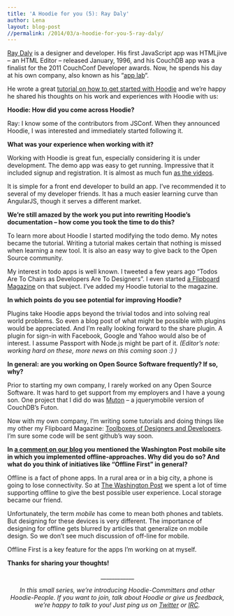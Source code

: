 ```yaml
---
title: 'A Hoodie for you (5): Ray Daly'
author: Lena
layout: blog-post
//permalink: /2014/03/a-hoodie-for-you-5-ray-daly/
---
```

[Ray Daly][1] is a designer and developer. His first JavaScript app was HTMLjive &#8211; an HTML Editor &#8211; released January, 1996, and his CouchDB app was a finalist for the 2011 CouchConf Developer awards. Now, he spends his day at his own company, also known as his &#8220;[app lab][2]&#8220;.

He wrote a great [tutorial on how to get started with Hoodie][3] and we&#8217;re happy he shared his thoughts on his work and experiences with Hoodie with us:

**Hoodie: How did you come across Hoodie?**

Ray: I know some of the contributors from JSConf. When they announced  Hoodie, I was interested and immediately started following it.

**What was your experience when working with it?**

Working with Hoodie is great fun, especially considering it is under development. The demo app was easy to get running. Impressive that it included signup and registration. It is almost as much fun [as the videos][4].

It is simple for a front end developer to build an app. I&#8217;ve recommended it to several of my developer friends. It has a much easier learning curve than AngularJS, though it serves a different market. <!--more-->

**We&#8217;re still amazed by the work you put into rewriting Hoodie&#8217;s documentation &#8211; how come you took the time to do this?**

To learn more about Hoodie I started modifying the todo demo. My notes became the tutorial. Writing a tutorial makes certain that nothing is missed when learning a new tool. It is also an easy way to give back to the Open Source community.

My interest in todo apps is well known. I tweeted a few years ago &#8220;Todos Are To Chairs as Developers Are To Designers&#8221;. I even started [a Flipboard Magazine][5] on that subject. I&#8217;ve added my Hoodie tutorial to the magazine.

**In which points do you see potential for improving Hoodie?**

Plugins take Hoodie apps beyond the trivial todos and into solving real world problems. So even a blog post of what might be possible with plugins would be appreciated. And I&#8217;m really looking forward to the share plugin. A plugin for sign-in with Facebook, Google and Yahoo would also be of interest. I assume Passport with Node.js might be part of it. *(Editor&#8217;s note: working hard on these, more news on this coming soon :) )*

**In general: are you working on Open Source Software frequently? If so, why?**

Prior to starting my own company, I rarely worked on any Open Source Software. It was hard to get support from my employers and I have a young son. One project that I did do was [Muton][6] &#8211; a jquerymobile version of CouchDB&#8217;s Futon.

Now with my own company, I&#8217;m writing some tutorials and doing things like my other my Flipboard Magazine: [Toolboxes of Designers and Developers][7]. I&#8217;m sure some code will be sent github&#8217;s way soon.

**In [a comment on our blog][8] you mentioned the Washington Post mobile site in which you implemented offline-approaches. Why did you do so? And what do you think of initiatives like &#8220;Offline First&#8221; in general?**

Offline is a fact of phone apps. In a rural area or in a big city, a phone is going to lose connectivity. So at [The Washington Post][9] we spent a lot of time supporting offline to give the best possible user experience. Local storage became our friend.

Unfortunately, the term *mobile* has come to mean both phones and tablets. But designing for these devices is very different. The importance of designing for offline gets blurred by articles that generalize on mobile design. So we don&#8217;t see much discussion of off-line for mobile.

Offline First is a key feature for the apps I&#8217;m working on at myself.

**Thanks for sharing your thoughts!**

<p style="text-align: center;">
  ____________
</p>

<p style="text-align: center;">
  <em>In this small series, we’re introducing Hoodie-Committers and other Hoodie-People. If you want to join, talk about Hoodie or give us feedback, we’re happy to talk to you! Just ping us on <a href="http://twitter.com/hoodiehq">Twitter</a> or <a href="/irc">IRC</a>.</em>
</p>

 [1]: http://twitter.com/raydaly
 [2]: http://www.daly-apps.com/
 [3]: http://blog.abcedmindedness.com/2014/03/getting-started-with-hoodie.html
 [4]: http://www.youtube.com/watch?v=X3Ttb0BD8pg
 [5]: http://flip.it/m7QKM
 [6]: https://github.com/raydaly/muton
 [7]: http://flip.it/zgOac
 [8]: http://blog.hood.ie/2014/02/offline-first-meetup-1-in-berlin/#comment-11741
 [9]: http://m.washingtonpost.com
